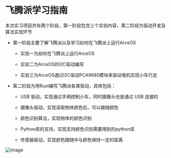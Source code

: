 # 飞腾派学习指南

本次实习项目共有两个阶段，第一阶段包含三个实验内容，第二阶段为驱动开发及算法实现环节

* 第一阶段主要了解飞腾派以及学习如何在飞腾派上运行ArceOS
  
  * 实验一为如何在飞腾派上运行ArceOS
  
  * 实验二为ArceOS的I2C驱动编写
 
  * 实验三为ArceOS通过I2C驱动PCA9685模块来驱动电机实现小车行走

* 第二阶段为用Rust编写飞腾派各类驱动，具体包括：

  *  USB 驱动，实现通过手柄控制小车，同时摄像头也是通过 USB 连接的
 
  *  摄像头驱动，实现读取物体颜色后，可以跟随颜色
 
  *  颜色识别算法，实现物体的颜色识别
 
  *  Python库的支持，实现支持颜色识别需要用到的python库
 
  *  传感器驱动，实现颜色跟随中与颜色保持一定的距离
 
![image](https://github.com/apengaaa/raspi4-with-arceos-doc/assets/83756052/cbe8f1f5-cda8-4735-a5bf-c824a84c1b2e)

